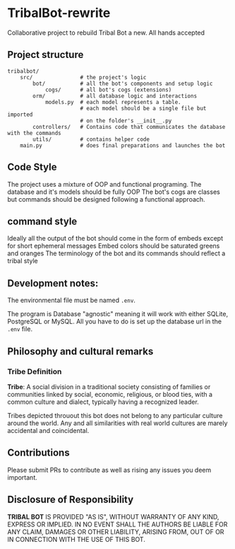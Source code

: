 # TribalBot-rewrite

Collaborative project to rebuild Tribal Bot a new.
All hands accepted

## Project structure

```
tribalbot/
    src/               # the project's logic
        bot/           # all the bot's components and setup logic
            cogs/      # all bot's cogs (extensions)
        orm/           # all database logic and interactions
            models.py  # each model represents a table. 
                       # each model should be a single file but imported 
                       # on the folder's __init__.py
        controllers/   # Contains code that communicates the database with the commands
        utils/         # contains helper code
    main.py            # does final preparations and launches the bot
```

## Code Style

The project uses a mixture of OOP and functional programing.
The database and it's models should be fully OOP
The bot's cogs are classes but commands should be designed following a functional approach.

## command style

Ideally all the output of the bot should come in the form of embeds except for short ephemeral messages
Embed colors should be saturated greens and oranges
The terminology of the bot and its commands should reflect a tribal style

## Development notes:

The environmental file must be named `.env`. 

The program is Database "agnostic" meaning it will work with either SQLite, PostgreSQL or MySQL. All you have to do is set up the database url in the `.env` file.

## Philosophy and cultural remarks

### Tribe Definition

**Tribe**: A social division in a traditional society consisting of families or communities linked by social, economic, religious, or blood ties, with a common culture and dialect, typically having a recognized leader.

Tribes depicted throuout this bot does not belong to any particular culture around the world. Any and all similarities with real world cultures are marely accidental and coincidental. 

## Contributions

Please submit PRs to contribute as well as rising any issues you deem important. 

## Disclosure of Responsibility

**TRIBAL BOT** IS PROVIDED "AS IS", WITHOUT WARRANTY OF ANY KIND, EXPRESS OR IMPLIED. IN NO EVENT SHALL THE AUTHORS BE LIABLE FOR ANY CLAIM, DAMAGES OR OTHER LIABILITY, ARISING FROM, OUT OF OR IN CONNECTION WITH THE USE OF THIS BOT.
